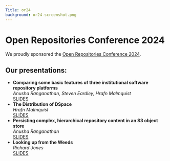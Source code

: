 ```yaml
---
Title: or24
background: or24-screenshot.png
---
```


# Open Repositories Conference 2024

We proudly sponsored the [Open Repositories Conference 2024](https://or2024.openrepositories.org/).

## Our presentations:

* **Comparing some basic features of three institutional software repository platforms**  
  _Anusha Ranganathan, Steven Eardley, Hrafn Malmquist_  
  <a href="{static}/assets/repositories.pdf" class="tag tag--green" title="Slides for 'Comparing some basic features...' presentation">SLIDES</a>
* **The Distribution of DSpace**     
  _Hrafn Malmquist_  
  <a href="{static}/assets/DSpace.pdf" class="tag tag--green" title="Slides for 'Distribution of D Space' presentation">SLIDES</a>
* **Persisting complex, hierarchical repository content in an S3 object store**     
  _Anusha Ranganathan_  
  <a href="{static}/assets/S3ObjectStore.pdf" class="tag tag--green" title="Slides for 'Presisting complex, hierarchical repository content...' presentation">SLIDES</a>
* **Looking up from the Weeds**      
  _Richard Jones_  
  <a href="{static}/assets/Weeds.pdf" class="tag tag--green" title="Slides for 'Looking up from the Weeds' presentation">SLIDES</a>
